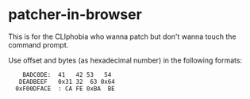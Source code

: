 # patcher-in-browser
This is for the CLIphobia who wanna patch but don't wanna touch the command prompt.

Use offset and bytes (as hexadecimal number) in the following formats:

        BADC0DE:  41   42 53   54
       DEADBEEF   0x31 32  63 0x64
      0xF00DFACE  : CA FE 0xBA  BE
